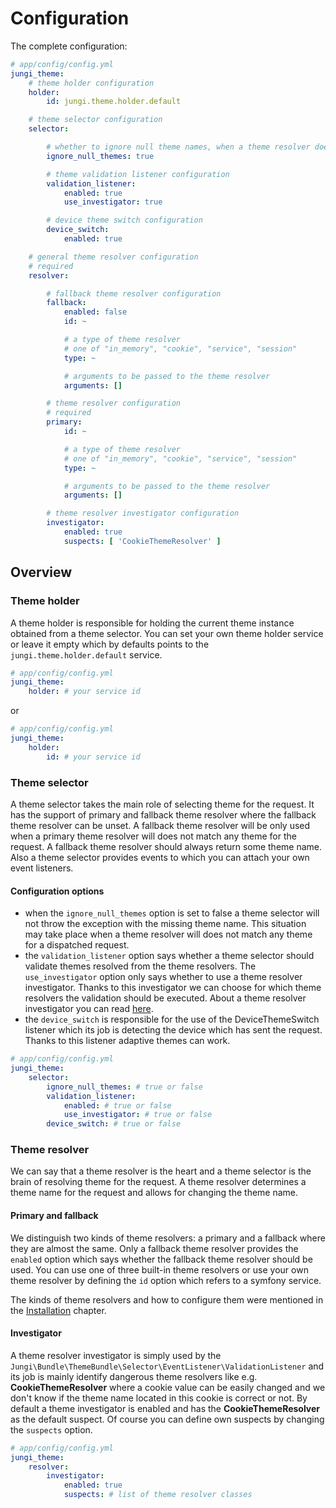 Configuration
=============

The complete configuration:

```yaml
# app/config/config.yml
jungi_theme:
    # theme holder configuration
    holder:
        id: jungi.theme.holder.default

    # theme selector configuration
    selector:

        # whether to ignore null theme names, when a theme resolver does not return any theme name.
        ignore_null_themes: true

        # theme validation listener configuration
        validation_listener:
            enabled: true
            use_investigator: true

        # device theme switch configuration
        device_switch:
            enabled: true

    # general theme resolver configuration
    # required
    resolver:

        # fallback theme resolver configuration
        fallback:
            enabled: false
            id: ~

            # a type of theme resolver
            # one of "in_memory", "cookie", "service", "session"
            type: ~

            # arguments to be passed to the theme resolver
            arguments: []

        # theme resolver configuration
        # required
        primary:
            id: ~

            # a type of theme resolver
            # one of "in_memory", "cookie", "service", "session"
            type: ~

            # arguments to be passed to the theme resolver
            arguments: []

        # theme resolver investigator configuration
        investigator:
            enabled: true
            suspects: [ 'CookieThemeResolver' ]
```

Overview
--------

### Theme holder

A theme holder is responsible for holding the current theme instance obtained from a theme selector. You can set
your own theme holder service or leave it empty which by defaults points to the `jungi.theme.holder.default` service.

```yaml
# app/config/config.yml
jungi_theme:
    holder: # your service id
```

or

```yaml
# app/config/config.yml
jungi_theme:
    holder:
        id: # your service id
```

### Theme selector

A theme selector takes the main role of selecting theme for the request. It has the support of primary and fallback theme
resolver where the fallback theme resolver can be unset. A fallback theme resolver will be only used when a primary theme
resolver will does not match any theme for the request. A fallback theme resolver should always return some theme name.
Also a theme selector provides events to which you can attach your own event listeners.

#### Configuration options

* when the `ignore_null_themes` option is set to false a theme selector will not throw the exception with the missing
theme name. This situation may take place when a theme resolver will does not match any theme for a dispatched request.
* the `validation_listener` option says whether a theme selector should validate themes resolved from the theme resolvers.
The `use_investigator` option only says whether to use a theme resolver investigator. Thanks to this investigator we can
choose for which theme resolvers the validation should be executed. About a theme resolver investigator you can read [here](https://github.com/piku235/JungiThemeBundle/blob/master/Resources/doc/configuration.md#investigator).
* the `device_switch` is responsible for the use of the DeviceThemeSwitch listener which its job is detecting the device
which has sent the request. Thanks to this listener adaptive themes can work.

```yaml
# app/config/config.yml
jungi_theme:
    selector:
        ignore_null_themes: # true or false
        validation_listener:
            enabled: # true or false
            use_investigator: # true or false
        device_switch: # true or false
```

### Theme resolver

We can say that a theme resolver is the heart and a theme selector is the brain of resolving theme for the request. A theme
resolver determines a theme name for the request and allows for changing the theme name.

#### Primary and fallback

We distinguish two kinds of theme resolvers: a primary and a fallback where they are almost the same. Only a fallback theme
resolver provides the `enabled` option which says whether the fallback theme resolver should be used. You can use one
of three built-in theme resolvers or use your own theme resolver by defining the `id` option which refers to a symfony
service.

The kinds of theme resolvers and how to configure them were mentioned in the [Installation](https://github.com/piku235/JungiThemeBundle/blob/master/Resources/doc/installation.md#setup-a-built-in-theme-resolver)
chapter.

#### Investigator

A theme resolver investigator is simply used by the `Jungi\Bundle\ThemeBundle\Selector\EventListener\ValidationListener`
and its job is mainly identify dangerous theme resolvers like e.g. **CookieThemeResolver** where a cookie value can be easily
changed and we don't know if the theme name located in this cookie is correct or not. By default a theme investigator
is enabled and has the **CookieThemeResolver** as the default suspect. Of course you can define own suspects by changing the
`suspects` option.

```yaml
# app/config/config.yml
jungi_theme:
    resolver:
        investigator:
            enabled: true
            suspects: # list of theme resolver classes
```
